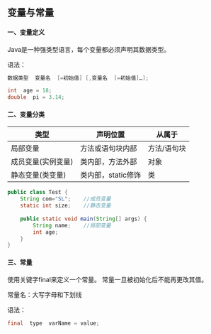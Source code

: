 ## 变量与常量



#### 一、变量定义

 Java是一种强类型语言，每个变量都必须声明其数据类型。

语法：

```java
数据类型  变量名  [=初始值] [,变量名  [=初始值]…];
```

```java
int  age = 18;    
double  pi = 3.14;
```



#### 二、变量分类

| 类型               | 声明位置           | 从属于      |
| ------------------ | ------------------ | ----------- |
| 局部变量           | 方法或语句块内部   | 方法/语句块 |
| 成员变量(实例变量) | 类内部，方法外部   | 对象        |
| 静态变量(类变量)   | 类内部，static修饰 | 类          |

```java
public class Test {
	String com="SL";	//成员变量
	static int size;	//静态变量
	
	public static void main(String[] args) {
		String name;	//局部变量
		int age;		
	}
}
```



#### 三、常量

使用关键字final来定义一个常量。 常量一旦被初始化后不能再更改其值。

常量名：大写字母和下划线

语法：

```java
final  type  varName = value;
```



